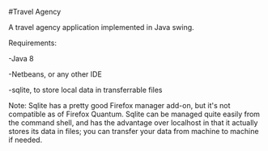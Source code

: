 #Travel Agency

A travel agency application implemented in Java swing.

Requirements:

-Java 8

-Netbeans, or any other IDE

-sqlite, to store local data in transferrable files

Note: Sqlite has a pretty good Firefox manager add-on, but it's not compatible as of Firefox Quantum. 
Sqlite can be managed quite easily from the command shell, and has the advantage over localhost in that it actually stores its data in files; you can transfer your data from machine to machine if needed.

